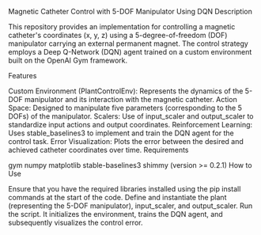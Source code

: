 Magnetic Catheter Control with 5-DOF Manipulator Using DQN
Description

This repository provides an implementation for controlling a magnetic catheter's coordinates (x, y, z) using a 5-degree-of-freedom (DOF) manipulator carrying an external permanent magnet. The control strategy employs a Deep Q-Network (DQN) agent trained on a custom environment built on the OpenAI Gym framework.

Features

Custom Environment (PlantControlEnv): Represents the dynamics of the 5-DOF manipulator and its interaction with the magnetic catheter.
Action Space: Designed to manipulate five parameters (corresponding to the 5 DOFs) of the manipulator.
Scalers: Use of input_scaler and output_scaler to standardize input actions and output coordinates.
Reinforcement Learning: Uses stable_baselines3 to implement and train the DQN agent for the control task.
Error Visualization: Plots the error between the desired and achieved catheter coordinates over time.
Requirements

gym
numpy
matplotlib
stable-baselines3
shimmy (version >= 0.2.1)
How to Use

Ensure that you have the required libraries installed using the pip install commands at the start of the code.
Define and instantiate the plant (representing the 5-DOF manipulator), input_scaler, and output_scaler.
Run the script. It initializes the environment, trains the DQN agent, and subsequently visualizes the control error.
